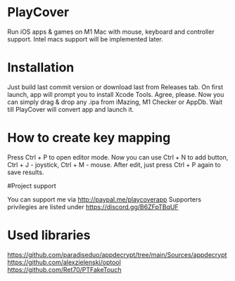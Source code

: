 # PlayCover
Run iOS apps & games on M1 Mac with mouse, keyboard and controller support. 
Intel macs support will be implemented later.

# Installation

Just build last commit version or download last from Releases tab.
On first launch, app will prompt you to install Xcode Tools. Agree, please.
Now you can simply drag & drop any .ipa from iMazing, M1 Checker or AppDb.
Wait till PlayCover will convert app and launch it.

# How to create key mapping

Press Ctrl + P to open editor mode.
Now you can use Ctrl + N to add button, Ctrl + J - joystick, Ctrl + M - mouse.
After edit, just press Ctrl + P again to save results.

#Project support

You can support me via http://paypal.me/playcoverapp
Supporters privilegies are listed under https://discord.gg/B6ZFpTBqUF

# Used libraries

https://github.com/paradiseduo/appdecrypt/tree/main/Sources/appdecrypt
https://github.com/alexzielenski/optool
https://github.com/Ret70/PTFakeTouch


